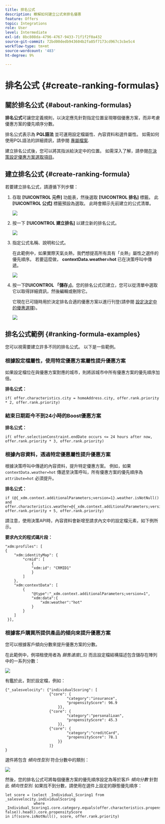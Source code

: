 ```yaml
---
title: 排名公式
description: 瞭解如何建立公式來排名優惠
feature: Offers
topic: Integrations
role: User
level: Intermediate
exl-id: 8bc808da-4796-4767-9433-71f1f2f0a432
source-git-commit: 72bd00dedb943604b2fa85f7173cd967c3cbe5c4
workflow-type: tm+mt
source-wordcount: '483'
ht-degree: 9%

---
```


# 排名公式 {#create-ranking-formulas}

## 關於排名公式 {#about-ranking-formulas}

**排名公式**&#x200B;可讓您定義規則，以決定應先針對指定位置呈現哪個優惠方案，而非考慮優惠方案的優先順序分數。 

排名公式表示為 **PQL語法** 並可運用設定檔屬性、內容資料和選件屬性。 如需如何使用PQL語法的詳細資訊，請參閱 [專屬檔案](https://experienceleague.adobe.com/docs/experience-platform/segmentation/pql/overview.html).

建立排名公式後，您可以將其指派給決定中的位置。 如需深入了解，請參閱[在決策設定優惠方案選取項目](../offer-activities/configure-offer-selection.md)。

## 建立排名公式 {#create-ranking-formula}

若要建立排名公式，請遵循下列步驟：

1. 存取 **[!UICONTROL 元件]** 功能表，然後選取 **[!UICONTROL 排名]** 標籤。 此 **[!UICONTROL 公式]** 標籤預設為選取。 此時會顯示先前建立的公式清單。

   ![](../assets/rankings-list.png)

1. 按一下 **[!UICONTROL 建立排名]** 以建立新的排名公式。

   ![](../assets/ranking-create-formula.png)

1. 指定公式名稱、說明和公式。

   在此範例中，如果實際天氣炎熱，我們想提高所有具有「炎熱」屬性之選件的優先順序。 若要這麼做， **contextData.weather=hot** 已在決策呼叫中傳遞。

   ![](../assets/ranking-syntax.png)

1. 按一下&#x200B;**[!UICONTROL 「儲存」]**。您的排名公式已建立，您可以從清單中選取它以取得詳細資訊，然後編輯或刪除它。

   它現在已可隨時用於決定排名合適的優惠方案以進行刊登(請參閱 [設定決定中的優惠選擇](../offer-activities/configure-offer-selection.md))。

   ![](../assets/ranking-formula-created.png)

## 排名公式範例 {#ranking-formula-examples}

您可以視需要建立許多不同的排名公式。 以下是一些範例。

<!--
Boost by offer ID

Boost the priority of an offer with the offer ID *xcore:personalized-offer:13d213cd4cb328ec* by 5.

**Ranking formula:**

```
if( offer._id = "xcore:personalized-offer:13d213cd4cb328ec", offer.rank.priority + 5, offer.rank.priority)
```

Change the offer priority based on a certain profile attribute

Set the offer priority to 30 for offer *xcore:personalized-offer:13d213cd4cb328ec* if the user lives in the city of Bondi.

**Ranking formula:**

```
if( offer._id = "xcore:personalized-offer:13d213cd4cb328ec" and homeAddress.city.equals("Bondi", false), 30, offer.rank.priority)
```

Boost multiple offers by offer ID based on the presence of a profile's audience membership

Boost the priority of offers based on whether the user is a member of a priority audience, which is configured as an attribute in the offer.

**Ranking formula:**

```
if( segmentMembership.get("ups").get(offer.characteristics.prioritySegmentId).status in (["realized","existing"]), offer.rank.priority + 10, offer.rank.priority)
```
-->

### 根據設定檔屬性，使用特定優惠方案屬性提升優惠方案

如果設定檔位在與優惠方案對應的城市，則將該城市中所有優惠方案的優先順序加倍。

**排名公式：**

```
if( offer.characteristics.city = homeAddress.city, offer.rank.priority * 2, offer.rank.priority)
```

### 結束日期距今不到24小時的Boost優惠方案

**排名公式：**

```
if( offer.selectionConstraint.endDate occurs <= 24 hours after now, offer.rank.priority * 3, offer.rank.priority)
```

### 根據內容資料，透過特定優惠屬性提升優惠方案

根據決策呼叫中傳遞的內容資料，提升特定優惠方案。 例如，如果 `contextData.weather=hot` 傳遞至決策呼叫，所有優惠方案的優先順序為 `attribute=hot` 必須提升。

**排名公式：**

```
if (@{_xdm.context.additionalParameters;version=1}.weather.isNotNull()
and offer.characteristics.weather=@{_xdm.context.additionalParameters;version=1}.weather, offer.rank.priority + 5, offer.rank.priority)
```

請注意，使用決策API時，內容資料會新增至請求內文中的設定檔元素，如下例所示。

**要求內文的程式碼片段：**

```
"xdm:profiles": [
{
    "xdm:identityMap": {
        "crmid": [
            {
            "xdm:id": "CRMID1"
            }
        ]
    },
    "xdm:contextData": [
        {
            "@type":"_xdm.context.additionalParameters;version=1",
            "xdm:data":{
                "xdm:weather":"hot"
            }
        }
    ]
 }],
```

### 根據客戶購買所提供產品的傾向來提升優惠方案

您可以根據客戶傾向分數來提升優惠方案的分數。

在此範例中，例項租使用者為 *銷售速度(_S)* 而且設定檔結構描述包含儲存在陣列中的一系列分數：

![](../assets/ranking-example-schema.png)

有鑑於此，對於設定檔，例如：

```
{"_salesvelocity": {"individualScoring": [
                    {"core": {
                            "category":"insurance",
                            "propensityScore": 96.9
                        }},
                    {"core": {
                            "category":"personalLoan",
                            "propensityScore": 45.3
                        }},
                    {"core": {
                            "category":"creditCard",
                            "propensityScore": 78.1
                        }}
                    ]}
}
```

選件將包含 *傾向性型別* 符合分數中的類別：

![](../assets/ranking-example-propensityType.png)

然後，您的排名公式可將每個優惠方案的優先順序設定為等於客戶 *傾向分數* 針對此 *傾向性型別*. 如果找不到分數，請使用在選件上設定的靜態優先順序：

```
let score = (select _Individual_Scoring1 from _salesvelocity.individualScoring
             where _Individual_Scoring1.core.category.equals(offer.characteristics.propensityType, false)).head().core.propensityScore
in if(score.isNotNull(), score, offer.rank.priority)
```
